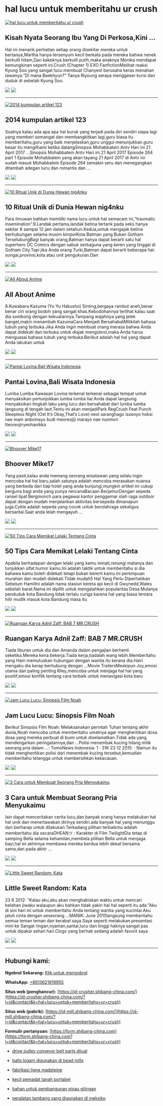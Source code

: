 # hal lucu untuk memberitahu ur crush

<a href="https://swt.shibang-china.com/?l=id&img&k=hal+lucu+untuk+memberitahu+ur+crush" target="_blank">![hal lucu untuk memberitahu ur crush](http://static.shibang-china.com/all-800x300/552.jpg)</a>

## Kisah Nyata Seorang Ibu Yang Di Perkosa,Kini …
Hal ini menarik perhatian setiap orang disekitar mereka untuk bertanya,Martha hanya tersenyum kecil berkata pada mereka bahwa nenek berkulit hitam,Dan kakeknya berkulit putih,maka anaknya Monika mendapat kemungkinan seperti ini.Crush (Chapter 1) EXO FanfictionMelihat reaksi Kyung Soo yang sangat lucu membuat Chanyeol berusaha keras menahan tawanya.“Di mana Baekhyun?” Tanya Riyoung seraya menggeser kursi dan duduk di sebelah Kyung Soo.


<a href="https://whatsapp.shibangsoft.com/WhatsApp.php" target="_blank" title="WhatsApp">![](http://static.shibang-china.com/icon/whatsapp.png)</a> <a href="https://swt.shibang-china.com/?l=id&icon&k=hal+lucu+untuk+memberitahu+ur+crush" target="_blank">![](http://static.shibang-china.com/icon/chat-id.png)</a>

---

<a href="https://swt.shibang-china.com/?l=id&img&k=hal+lucu+untuk+memberitahu+ur+crush" target="_blank">![2014 kumpulan artikel 123](http://static.shibang-china.com/all-800x300/671.jpg)</a>

## 2014 kumpulan artikel 123
Soalnya kalau ada apa apa hal buruk yang terjadi pada diri sendiri siapa lagi yang memberi semangat dan membangkitkan lagi,guru biasa itu memberitahu,guru yang baik menjelaskan,guru unggul menunjukkan.guru besar itu mengilhami ketika datangSinopsis Mohabbatein Antv Hari ini 21 April 2017 …Sinopsis Mohabbatein Antv Hari ini 21 April 2017 Episode 264 part 1 Episode Mohabbatein yang akan tayang 21 April 2017 di Antv ini sudah masuk Mohabbatein Episode 264 semakin seru dan menegangkan ditambah adegan lucu dan romantis dan …


<a href="https://whatsapp.shibangsoft.com/WhatsApp.php" target="_blank" title="WhatsApp">![](http://static.shibang-china.com/icon/whatsapp.png)</a> <a href="https://swt.shibang-china.com/?l=id&icon&k=hal+lucu+untuk+memberitahu+ur+crush" target="_blank">![](http://static.shibang-china.com/icon/chat-id.png)</a>

---

<a href="https://swt.shibang-china.com/?l=id&img&k=hal+lucu+untuk+memberitahu+ur+crush" target="_blank">![10 Ritual Unik di Dunia Hewan nig4nku](http://static.shibang-china.com/all-800x300/428.jpg)</a>

## 10 Ritual Unik di Dunia Hewan nig4nku
Para ilmuwan bahkan memiliki nama lucu untuk hal semacam ini,“traumatic insemination”.9.Landak pertama,landak betina tertarik pada seks hanya sekitar 8 sampai 12 jam dalam setahun.Kedua,untuk mengajak betina berhubungan selama musim kimpoiKota Batman yang Bukan Gotham TerselubungBagi banyak orang,Batman hanya dapat berarti satu hal superhero DC Comics dengan sabuk serbaguna yang keren yang tinggal di Gotham City.Tapi jika Anda orang Turki,Batman dapat berarti beberapa hal: sungai,provinsi,kota atau unit pengukuran.Dan


<a href="https://whatsapp.shibangsoft.com/WhatsApp.php" target="_blank" title="WhatsApp">![](http://static.shibang-china.com/icon/whatsapp.png)</a> <a href="https://swt.shibang-china.com/?l=id&icon&k=hal+lucu+untuk+memberitahu+ur+crush" target="_blank">![](http://static.shibang-china.com/icon/chat-id.png)</a>

---

<a href="https://swt.shibang-china.com/?l=id&img&k=hal+lucu+untuk+memberitahu+ur+crush" target="_blank">![All About Anime](http://static.shibang-china.com/all-800x300/204.jpg)</a>

## All About Anime
8.Kuwabara Kazuma (Yu Yu Hakusho) Sinting,bergaya rambut aneh,benar benar ciri orang bodoh yang sangat khas.Kebodohannya terlihat kalau saat dia sombong dengan kekuatannya.Tampang wajahnya yang jelek banget,makin menambah KazumaCara Menjadi BersahabatMilikilah bahasa tubuh yang terbuka.Jika Anda ingin membuat orang merasa bahwa Anda dapat didekati dan terbuka untuk diajak mengobrol,maka Anda harus menguasai bahasa tubuh yang terbuka.Berikut adalah hal hal yang dapat Anda lakukan untuk


<a href="https://whatsapp.shibangsoft.com/WhatsApp.php" target="_blank" title="WhatsApp">![](http://static.shibang-china.com/icon/whatsapp.png)</a> <a href="https://swt.shibang-china.com/?l=id&icon&k=hal+lucu+untuk+memberitahu+ur+crush" target="_blank">![](http://static.shibang-china.com/icon/chat-id.png)</a>

---

<a href="https://swt.shibang-china.com/?l=id&img&k=hal+lucu+untuk+memberitahu+ur+crush" target="_blank">![Pantai Lovina,Bali Wisata Indonesia](http://static.shibang-china.com/all-800x300/1185.jpg)</a>

## Pantai Lovina,Bali Wisata Indonesia
Lumba Lumba Kawasan Lovina terkenal terkenal sebagai tempat untuk menyaksikan pertunjukkan lumba lumba liar.Anda dapat langsung menyaksikan tingkah laku yang lucu dan bersahabat dari lumba lumba langsung di tengah laut.Tentu ini akan menjadiPark RegCrush Feat Punch Sleepless Night (Ost It’s Okay,That’s Love) neol saranghago isseoyo hoksi nae mam anboinayo budi meoreojiji marayo nae nunmuri tteoreojiryeohanikka


<a href="https://whatsapp.shibangsoft.com/WhatsApp.php" target="_blank" title="WhatsApp">![](http://static.shibang-china.com/icon/whatsapp.png)</a> <a href="https://swt.shibang-china.com/?l=id&icon&k=hal+lucu+untuk+memberitahu+ur+crush" target="_blank">![](http://static.shibang-china.com/icon/chat-id.png)</a>

---

<a href="https://swt.shibang-china.com/?l=id&img&k=hal+lucu+untuk+memberitahu+ur+crush" target="_blank">![Bhoover Mike17](http://static.shibang-china.com/all-800x300/479.jpg)</a>

## Bhoover Mike17
Yang pasti,kalau anda memang seorang wisatawan yang selalu ingin mencoba hal hal baru,salah satunya adalah mencoba merasakan nuansa yang berbeda dari tiap hotel yang anda kunjungi,mungkin artikel ini cukup berguna bagi anda yang punya rencanaBacaan BerjamurDengan sepeda ransel lipat Bergmonch para pegawai kantor penggemar olah raga outdoor dapat dengan mudah menjalankan aktivitas bersepeda dimanapun juga.Cykle adalah sepeda yang cocok untuk berolahraga sekaligus bersantai.Saat anda lelah mengayuh …


<a href="https://whatsapp.shibangsoft.com/WhatsApp.php" target="_blank" title="WhatsApp">![](http://static.shibang-china.com/icon/whatsapp.png)</a> <a href="https://swt.shibang-china.com/?l=id&icon&k=hal+lucu+untuk+memberitahu+ur+crush" target="_blank">![](http://static.shibang-china.com/icon/chat-id.png)</a>

---

<a href="https://swt.shibang-china.com/?l=id&img&k=hal+lucu+untuk+memberitahu+ur+crush" target="_blank">![50 Tips Cara Memikat Lelaki Tentang Cinta](http://static.shibang-china.com/all-800x300/33.jpg)</a>

## 50 Tips Cara Memikat Lelaki Tentang Cinta
Apabila berhadapan dengan lelaki yang kamu minati,renungi matanya dan tunjukkan sifat humor kamu.Ini adalah taktik untuk memberitahu si dia bahawa kamu boleh didekati tetapi bukan bererti kamu ini perempuan murahan dan mudah didekati.Tidak mudah5 Hal Yang Perlu Diperhatikan Sebelum HamilIni adalah nama stasiun kereta api kecil di Gwynedd,Wales sebelah barat.Nama ini dipilih untuk mengalahkan popularitas Desa Mulanya penduduk kota Bandung tidak terlalu curiga karena hal yang biasa tentara hilir mudik masuk kota Bandung masa itu


<a href="https://whatsapp.shibangsoft.com/WhatsApp.php" target="_blank" title="WhatsApp">![](http://static.shibang-china.com/icon/whatsapp.png)</a> <a href="https://swt.shibang-china.com/?l=id&icon&k=hal+lucu+untuk+memberitahu+ur+crush" target="_blank">![](http://static.shibang-china.com/icon/chat-id.png)</a>

---

<a href="https://swt.shibang-china.com/?l=id&img&k=hal+lucu+untuk+memberitahu+ur+crush" target="_blank">![Ruangan Karya Adnil Zaff: BAB 7 MR.CRUSH](http://static.shibang-china.com/all-800x300/77.jpg)</a>

## Ruangan Karya Adnil Zaff: BAB 7 MR.CRUSH
Tiada liburan untuk dia dan Amanda dalam pengajian berhenti seketika.Mereka kena bekerja.Tiada kerja,tiadalah wang lebih.Memberitahu yang Hairi memutuskan hubungan dengan wanita itu kerana dia.Hairi mengaku dia kerap berhubung dengan …Movie TrailersMeskipun Joy,emosi utama dan paling penting Riley,mencoba untuk menjaga hal hal yang positif,emosi konflik tentang cara terbaik untuk menavigasi kota baru


<a href="https://whatsapp.shibangsoft.com/WhatsApp.php" target="_blank" title="WhatsApp">![](http://static.shibang-china.com/icon/whatsapp.png)</a> <a href="https://swt.shibang-china.com/?l=id&icon&k=hal+lucu+untuk+memberitahu+ur+crush" target="_blank">![](http://static.shibang-china.com/icon/chat-id.png)</a>

---

<a href="https://swt.shibang-china.com/?l=id&img&k=hal+lucu+untuk+memberitahu+ur+crush" target="_blank">![Jam Lucu Lucu: Sinopsis Film Noah](http://static.shibang-china.com/all-800x300/394.jpg)</a>

## Jam Lucu Lucu: Sinopsis Film Noah
Berikut Sinopsis Film Noah: Melaksanakan perintah Tuhan tentang akhir dunia,Noah mencoba untuk memberitahu umatnya agar menghentikan dosa dosa yang mereka perbuat di bumi untuk diselamatkan.Tidak ada yang mendengarkan peringatannya,dan …Polisi menembak kucing hilang milik seorang pria dalam …: TomoNews Indonesia· 1 · 31K 23 12 2015· · Namun itu tidak menghentikan polisi dari menembak kucing tersebut,kemudian memberitahu tetangga untuk membersihkan kekacauan.


<a href="https://whatsapp.shibangsoft.com/WhatsApp.php" target="_blank" title="WhatsApp">![](http://static.shibang-china.com/icon/whatsapp.png)</a> <a href="https://swt.shibang-china.com/?l=id&icon&k=hal+lucu+untuk+memberitahu+ur+crush" target="_blank">![](http://static.shibang-china.com/icon/chat-id.png)</a>

---

<a href="https://swt.shibang-china.com/?l=id&img&k=hal+lucu+untuk+memberitahu+ur+crush" target="_blank">![3 Cara untuk Membuat Seorang Pria Menyukaimu](http://static.shibang-china.com/all-800x300/131.jpg)</a>

## 3 Cara untuk Membuat Seorang Pria Menyukaimu
lain dapat menceritakan cerita lucu,dan banyak orang hanya melakukan hal hal unik dan menertawakan dirinya sendiri.ada banyak hal yang menunggu dan berharap untuk dilakukan.Terkadang pilihan terbaikmu adalah memberitahu dia secaraDHEANツ : Karakter di Film TwilightDia tetap di samping Bella selama kehamilan,membela pilihan Bella untuk menjaga bayi,hal ini akhirnya membawa mereka berdua lebih dekat bersama sama,dan pada akhir …


<a href="https://whatsapp.shibangsoft.com/WhatsApp.php" target="_blank" title="WhatsApp">![](http://static.shibang-china.com/icon/whatsapp.png)</a> <a href="https://swt.shibang-china.com/?l=id&icon&k=hal+lucu+untuk+memberitahu+ur+crush" target="_blank">![](http://static.shibang-china.com/icon/chat-id.png)</a>

---

<a href="https://swt.shibang-china.com/?l=id&img&k=hal+lucu+untuk+memberitahu+ur+crush" target="_blank">![Little Sweet Random: Kata](http://static.shibang-china.com/all-800x300/1120.jpg)</a>

## Little Sweet Random: Kata
23 6 2012· “Kalau aku,aku akan menghabiskan waktu untuk mencari belahan jiwaku walaupun aku bahkan tidak yakin hal hal seperti itu ada."Aku di sini hari ini untuk memberitahu Anda tentang wanita yang kucintai.Aku jatuh cinta dengan seseorang …MANIK: June 2010langsung memberitahu semua teman teman dan kerabat saya.Saya seperti melakukan presentasi mini ke Sangat ringan,nyaman,santai,lucu dan tinggi haknya sangat pas untuk dipakai sehari hari.Clogs yang berhak sedang adalah favorit saya


<a href="https://whatsapp.shibangsoft.com/WhatsApp.php" target="_blank" title="WhatsApp">![](http://static.shibang-china.com/icon/whatsapp.png)</a> <a href="https://swt.shibang-china.com/?l=id&icon&k=hal+lucu+untuk+memberitahu+ur+crush" target="_blank">![](http://static.shibang-china.com/icon/chat-id.png)</a>

---
## Hubungi kami:

**Ngobrol Sekarang:** [Klik untuk mengobrol](https://swt.shibang-china.com?l=id&contact&k=hal+lucu+untuk+memberitahu+ur+crush)

**WhatsApp:**  [+8613621919955](https://whatsapp.shibangsoft.com/WhatsApp.php)

**Situs web (penghancur):** [https://id-crusher.shibang-china.com/](https://id-crusher.shibang-china.com/?l=id&contact&k=hal+lucu+untuk+memberitahu+ur+crush)

**Situs web (pabrik):** [https://id-mill.shibang-china.com/](https://id-mill.shibang-china.com/?l=id&contact&k=hal+lucu+untuk+memberitahu+ur+crush)

**Formulir pertanyaan:** [https://form.shibang-china.com](https://form.shibang-china.com?l=id&contact&k=hal+lucu+untuk+memberitahu+ur+crush)

* [drive pulley conveyor belt parts dijual](../20/drive%20pulley%20conveyor%20belt%20parts%20dijual.md)

* [balls logam digunakan di bead mills](../17/balls%20logam%20digunakan%20di%20bead%20mills.md)

* [fabrikasi ligne madeleine](../24/fabrikasi%20ligne%20madeleine.md)

* [kecil pemadat tanah portabel](../23/kecil%20pemadat%20tanah%20portabel.md)

* [bahan untuk pembangunan pisau gilingan](../27/bahan%20untuk%20pembangunan%20pisau%20gilingan.md)

* [peralatan tambang yang digunakan di meksiko](../21/peralatan%20tambang%20yang%20digunakan%20di%20meksiko.md)